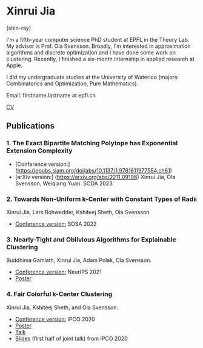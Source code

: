 # Xinrui Jia
(shin-ray)

I'm a fifth-year computer science PhD student at EPFL in the Theory Lab. My advisor is Prof. Ola Svensson. Broadly, I'm interested in approximation algorithms and discrete optimization and I have done some work on clustering. Recently, I finished a six-month internship in applied research at Apple.

I did my undergraduate studies at the University of Waterloo (majors: Combinatorics and Optimization, Pure Mathematics).

Email: firstname.lastname at epfl.ch

[CV](/pdfs/CV_updated.pdf)


## Publications

### 1. The Exact Bipartite Matching Polytope has Exponential Extension Complexity
* [Conference version:] (https://epubs.siam.org/doi/abs/10.1137/1.9781611977554.ch61)
* [arXiv version:] (https://arxiv.org/abs/2211.09106)
Xinrui Jia, Ola Svensson, Weiqiang Yuan.
SODA 2023

### 2. Towards Non-Uniform k-Center with Constant Types of Radii
Xinrui Jia, Lars Rohwedder, Kshiteej Sheth, Ola Svensson.
* [Conference version:](https://epubs.siam.org/doi/pdf/10.1137/1.9781611977066.16) SOSA 2022

### 3. Nearly-Tight and Oblivious Algorithms for Explainable Clustering
Buddhima Gamlath, Xinrui Jia, Adam Polak, Ola Svensson.
* [Conference version:](https://openreview.net/pdf?id=OJXadQoWoTU) NeurIPS 2021
* [Poster](/pdfs/explainable_poster.pdf)

### 4. Fair Colorful k-Center Clustering
Xinrui Jia, Kshiteej Sheth, and Ola Svensson.
* [Conference version:](https://link.springer.com/chapter/10.1007%2F978-3-030-45771-6_17) IPCO 2020
* [Poster](/pdfs/k-center_poster.pdf)
* [Talk](https://www.youtube.com/watch?v=E7CUukJE_9o&t=3s)
* [Slides](/pdfs/k_center-slides.pdf) (first half of joint talk) from IPCO 2020
